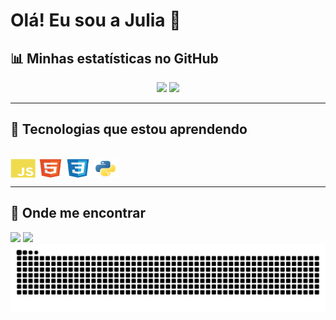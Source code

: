 # Olá! Eu sou a Julia 💜

## 📊 Minhas estatísticas no GitHub
<div align="center">
  
  <!-- GitHub Stats -->
  <img height="160em" src="https://github-readme-stats.vercel.app/api?username=6iove&show_icons=true&theme=radical&include_all_commits=true&count_private=true"/>
  
  <!-- Linguagens mais usadas -->
  <img height="160em" src="https://github-readme-stats.vercel.app/api/top-langs/?username=6iove&layout=compact&langs_count=7&theme=radical"/>
  
</div>

---

## 👾 Tecnologias que estou aprendendo
<div style="display: inline_block"><br>
  <img align="center" alt="JS" height="30" width="40" src="https://raw.githubusercontent.com/devicons/devicon/master/icons/javascript/javascript-plain.svg">
  <img align="center" alt="HTML" height="30" width="40" src="https://raw.githubusercontent.com/devicons/devicon/master/icons/html5/html5-original.svg">
  <img align="center" alt="CSS" height="30" width="40" src="https://raw.githubusercontent.com/devicons/devicon/master/icons/css3/css3-original.svg">
  <img align="center" alt="Python" height="30" width="40" src="https://raw.githubusercontent.com/devicons/devicon/master/icons/python/python-original.svg">
</div>

---

## 🚀 Onde me encontrar
<div>
  <a href="https://www.linkedin.com/in/julia-caramori-b070b6345/" target="_blank"><img src="https://img.shields.io/badge/-LinkedIn-%230077B5?style=for-the-badge&logo=linkedin&logoColor=white" target="_blank"></a> 
  <a href="mailto:jcostacaramori@gmail.com" target="_blank"><img src="https://img.shields.io/badge/-Gmail-%23E4405F?style=for-the-badge&logo=gmail&logoColor=white" target="_blank"></a>
</div>

<picture align="center">
  <source media="(prefers-color-scheme: dark)" srcset="https://raw.githubusercontent.com/6iove/6iove/output/github-contribution-grid-snake-dark.svg">
  <source media="(prefers-color-scheme: light)" srcset="https://raw.githubusercontent.com/6iove/6iove/output/github-contribution-grid-snake-dark.svg">
  <img align="center" alt="github contribution grid snake animation" src="https://raw.githubusercontent.com/6iove/6iove/output/github-contribution-grid-snake.svg">
</picture>

